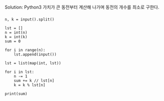 ###
Solution: Python3
가치가 큰 동전부터 계산해 나가며 동전의 개수를 최소로 구한다.
###
```
n, k = input().split()

lst = []
n = int(n)
k = int(k)
sum = 0

for i in range(n):
	lst.append(input())

lst = list(map(int, lst))

for i in lst:
	n -= 1
	sum += k // lst[n]
	k = k % lst[n]

print(sum)
```
